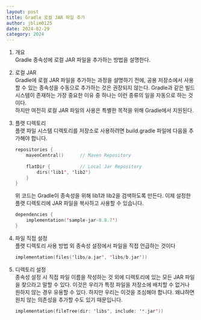 ```yaml
---
layout: post
title: Gradle 로컬 JAR 파일 추가
author: jblim0125
date: 2024-02-29
category: 2024
---
```


1. 개요  
    Gradle 종속성에 로컬 JAR 파일을 추가하는 방법을 설명한다.  

2. 로컬 JAR  
    Gradle에 로컬 JAR 파일을 추가하는 과정을 설명하기 전에, 공용 저장소에서 사용할 수 있는 종속성을 수동으로 추가하는 것은 권장되지 않는다. Gradle과 같은 빌드 시스템이 존재하는 가장 중요한 이유 중 하나는 이런 종류의 일을 자동으로 하는 것이다.  
    하지만 여전히 로컬 JAR 파일의 사용은 특별한 목적을 위해 Gradle에서 지원된다.  

3. 플랫 디렉토리  
    플랫 파일 시스템 디렉토리를 저장소로 사용하려면 build.gradle 파일에 다음을 추가해야 합니다.  

    ```kotlin
    repositories {
        mavenCentral()      // Maven Repository 
        
        flatDir {           // Local Jar Repository 
            dirs('lib1', 'lib2')
        }
    }
    ```  

    위 코드는 Gradle이 종속성을 위해 lib1과 lib2을 검색하도록 만든다. 이제 설정한 플랫 디렉토리에 JAR 파일을 복사하고 사용할 수 있습니다.  

    ```kotlin
    dependencies { 
        implementation('sample-jar-0.8.7')
    }
    ```

4. 파일 직접 설정  
    플랫 디렉토리 사용 방법 외 종속성 설정에서 파일을 직접 언급하는 것이다

    ```kotlin
    implementation(files('libs/a.jar', 'libs/b.jar'))
    ```

5. 디렉토리 설정  
    종속성 설정 시 직접 파일 이름을 작성하는 것 외에 디렉토리에 있는 모든 JAR 파일을 찾으라고 말할 수 있다. 이것은 우리가 특정 파일을 저장소에 배치할 수 없거나 원하지 않는 경우 유용할 수 있다. 하지만 우리는 이것을 조심해야 합니다. 왜냐하면 원치 않는 의존성을 추가할 수도 있기 때문입니다.

    ```kotlin
    implementation(fileTree(dir: 'libs', include: '*.jar'))
    ```
